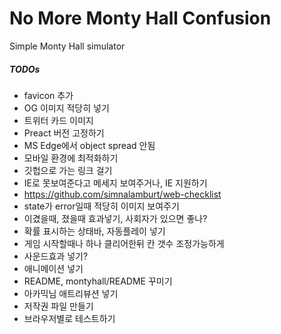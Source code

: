 No More Monty Hall Confusion
========
Simple Monty Hall simulator

##### TODOs
- favicon 추가
- OG 이미지 적당히 넣기 <meta property="og:image" content="">
- 트위터 카드 이미지 <meta name="twitter:image" content="">
- Preact 버전 고정하기
- MS Edge에서 object spread 안됨
- 모바일 환경에 최적화하기
- 깃헙으로 가는 링크 걸기
- IE로 못보여준다고 메세지 보여주거나, IE 지원하기
- https://github.com/simnalamburt/web-checklist
- state가 error일때 적당히 이미지 보여주기
- 이겼을때, 졌을때 효과넣기, 사회자가 있으면 좋나?
- 확률 표시하는 상태바, 자동플레이 넣기
- 게임 시작할때나 하나 클리어한뒤 칸 갯수 조정가능하게
- 사운드효과 넣기?
- 애니메이션 넣기
- README, montyhall/README 꾸미기
- 아카믹님 애트리뷰션 넣기
- 저작권 파일 만들기
- 브라우저별로 테스트하기
